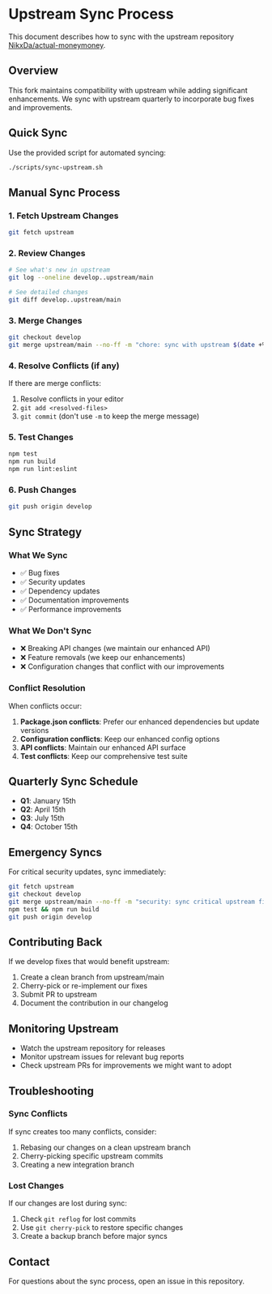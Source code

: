# Upstream Sync Process

This document describes how to sync with the upstream repository [NikxDa/actual-moneymoney](https://github.com/NikxDa/actual-moneymoney).

## Overview

This fork maintains compatibility with upstream while adding significant enhancements. We sync with upstream quarterly to incorporate bug fixes and improvements.

## Quick Sync

Use the provided script for automated syncing:

```bash
./scripts/sync-upstream.sh
```

## Manual Sync Process

### 1. Fetch Upstream Changes

```bash
git fetch upstream
```

### 2. Review Changes

```bash
# See what's new in upstream
git log --oneline develop..upstream/main

# See detailed changes
git diff develop..upstream/main
```

### 3. Merge Changes

```bash
git checkout develop
git merge upstream/main --no-ff -m "chore: sync with upstream $(date +%Y-%m-%d)"
```

### 4. Resolve Conflicts (if any)

If there are merge conflicts:
1. Resolve conflicts in your editor
2. `git add <resolved-files>`
3. `git commit` (don't use `-m` to keep the merge message)

### 5. Test Changes

```bash
npm test
npm run build
npm run lint:eslint
```

### 6. Push Changes

```bash
git push origin develop
```

## Sync Strategy

### What We Sync
- ✅ Bug fixes
- ✅ Security updates
- ✅ Dependency updates
- ✅ Documentation improvements
- ✅ Performance improvements

### What We Don't Sync
- ❌ Breaking API changes (we maintain our enhanced API)
- ❌ Feature removals (we keep our enhancements)
- ❌ Configuration changes that conflict with our improvements

### Conflict Resolution

When conflicts occur:

1. **Package.json conflicts**: Prefer our enhanced dependencies but update versions
2. **Configuration conflicts**: Keep our enhanced config options
3. **API conflicts**: Maintain our enhanced API surface
4. **Test conflicts**: Keep our comprehensive test suite

## Quarterly Sync Schedule

- **Q1**: January 15th
- **Q2**: April 15th
- **Q3**: July 15th
- **Q4**: October 15th

## Emergency Syncs

For critical security updates, sync immediately:

```bash
git fetch upstream
git checkout develop
git merge upstream/main --no-ff -m "security: sync critical upstream fixes"
npm test && npm run build
git push origin develop
```

## Contributing Back

If we develop fixes that would benefit upstream:

1. Create a clean branch from upstream/main
2. Cherry-pick or re-implement our fixes
3. Submit PR to upstream
4. Document the contribution in our changelog

## Monitoring Upstream

- Watch the upstream repository for releases
- Monitor upstream issues for relevant bug reports
- Check upstream PRs for improvements we might want to adopt

## Troubleshooting

### Sync Conflicts
If sync creates too many conflicts, consider:
1. Rebasing our changes on a clean upstream branch
2. Cherry-picking specific upstream commits
3. Creating a new integration branch

### Lost Changes
If our changes are lost during sync:
1. Check `git reflog` for lost commits
2. Use `git cherry-pick` to restore specific changes
3. Create a backup branch before major syncs

## Contact

For questions about the sync process, open an issue in this repository.
